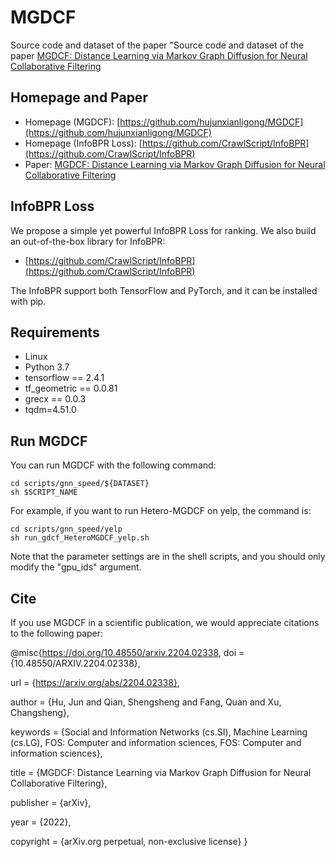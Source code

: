 # MGDCF
Source code and dataset of the paper "Source code and dataset of the paper [MGDCF: Distance Learning via Markov Graph Diffusion for Neural Collaborative Filtering](https://arxiv.org/abs/2204.02338)

## Homepage and Paper

+ Homepage (MGDCF): [https://github.com/hujunxianligong/MGDCF](https://github.com/hujunxianligong/MGDCF)
+ Homepage (InfoBPR Loss): [https://github.com/CrawlScript/InfoBPR](https://github.com/CrawlScript/InfoBPR)
+ Paper: [MGDCF: Distance Learning via Markov Graph Diffusion for Neural Collaborative Filtering](https://arxiv.org/abs/2204.02338) 

## InfoBPR Loss

We propose a simple yet powerful InfoBPR Loss for ranking. We also build an out-of-the-box library for InfoBPR:
+ [https://github.com/CrawlScript/InfoBPR](https://github.com/CrawlScript/InfoBPR)

The InfoBPR support both TensorFlow and PyTorch, and it can be installed with pip.


## Requirements

+ Linux
+ Python 3.7
+ tensorflow == 2.4.1
+ tf_geometric == 0.0.81
+ grecx == 0.0.3
+ tqdm=4.51.0


## Run MGDCF

You can run MGDCF with the following command:
```shell
cd scripts/gnn_speed/${DATASET}
sh $SCRIPT_NAME
```
For example, if you want to run Hetero-MGDCF on yelp, the command is:
```shell
cd scripts/gnn_speed/yelp
sh run_gdcf_HeteroMGDCF_yelp.sh
```
Note that the parameter settings are in the shell scripts, and you should only modify the "gpu_ids" argument.



## Cite

If you use MGDCF in a scientific publication, we would appreciate citations to the following paper:

@misc{https://doi.org/10.48550/arxiv.2204.02338,
  doi = {10.48550/ARXIV.2204.02338},
  
  url = {https://arxiv.org/abs/2204.02338},
  
  author = {Hu, Jun and Qian, Shengsheng and Fang, Quan and Xu, Changsheng},
  
  keywords = {Social and Information Networks (cs.SI), Machine Learning (cs.LG), FOS: Computer and information sciences, FOS: Computer and information sciences},
  
  title = {MGDCF: Distance Learning via Markov Graph Diffusion for Neural Collaborative Filtering},
  
  publisher = {arXiv},
  
  year = {2022},
  
  copyright = {arXiv.org perpetual, non-exclusive license}
}

